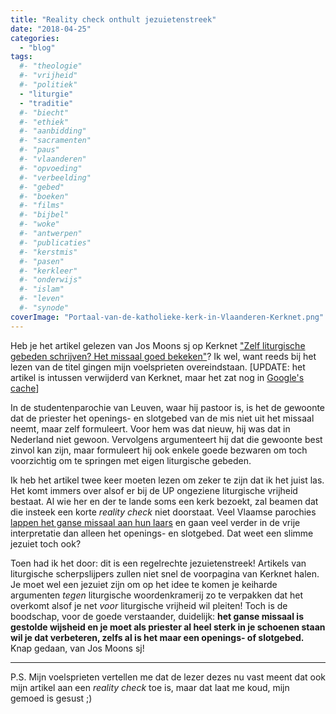 ```yaml
---
title: "Reality check onthult jezuietenstreek"
date: "2018-04-25"
categories: 
  - "blog"
tags:
  #- "theologie"
  #- "vrijheid"
  #- "politiek"
  - "liturgie"
  - "traditie"
  #- "biecht"
  #- "ethiek"
  #- "aanbidding"
  #- "sacramenten"
  #- "paus"
  #- "vlaanderen"
  #- "opvoeding"
  #- "verbeelding"
  #- "gebed"
  #- "boeken"
  #- "films"
  #- "bijbel"
  #- "woke"
  #- "antwerpen"
  #- "publicaties"
  #- "kerstmis"
  #- "pasen"
  #- "kerkleer"
  #- "onderwijs"
  #- "islam"
  #- "leven"
  #- "synode"
coverImage: "Portaal-van-de-katholieke-kerk-in-Vlaanderen-Kerknet.png"
---
```


Heb je het artikel gelezen van Jos Moons sj op Kerknet ["Zelf liturgische gebeden schrijven? Het missaal goed bekeken"](https://www.kerknet.be/kerknet-redactie/blog/zelf-liturgische-gebeden-schrijven-het-missaal-goed-bekeken)? Ik wel, want reeds bij het lezen van de titel gingen mijn voelsprieten overeindstaan. \[UPDATE: het artikel is intussen verwijderd van Kerknet, maar het zat nog in [Google's cache](images/Zelf-liturgische-gebeden-schrijven_-Het-missaal-goed-bekeken-_-Kerknet.pdf)\]

In de studentenparochie van Leuven, waar hij pastoor is, is het de gewoonte dat de priester het openings- en slotgebed van de mis niet uit het missaal neemt, maar zelf formuleert. Voor hem was dat nieuw, hij was dat in Nederland niet gewoon. Vervolgens argumenteert hij dat die gewoonte best zinvol kan zijn, maar formuleert hij ook enkele goede bezwaren om toch voorzichtig om te springen met eigen liturgische gebeden.

Ik heb het artikel twee keer moeten lezen om zeker te zijn dat ik het juist las. Het komt immers over alsof er bij de UP ongeziene liturgische vrijheid bestaat. Al wie her en der te lande soms een kerk bezoekt, zal beamen dat die insteek een korte _reality check_ niet doorstaat. Veel Vlaamse parochies [lappen het ganse missaal aan hun laars](/blog/misbegrepen/) en gaan veel verder in de vrije interpretatie dan alleen het openings- en slotgebed. Dat weet een slimme jezuiet toch ook?

Toen had ik het door: dit is een regelrechte jezuietenstreek! Artikels van liturgische scherpslijpers zullen niet snel de voorpagina van Kerknet halen. Je moet wel een jezuiet zijn om op het idee te komen je keiharde argumenten _tegen_ liturgische woordenkramerij zo te verpakken dat het overkomt alsof je net _voor_ liturgische vrijheid wil pleiten! Toch is de boodschap, voor de goede verstaander, duidelijk: **het ganse missaal is gestolde wijsheid en je moet als priester al heel sterk in je schoenen staan wil je dat verbeteren, zelfs al is het maar een openings- of slotgebed.** Knap gedaan, van Jos Moons sj!

* * *

P.S. Mijn voelsprieten vertellen me dat de lezer dezes nu vast meent dat ook mijn artikel aan een _reality check_ toe is, maar dat laat me koud, mijn gemoed is gesust ;)
